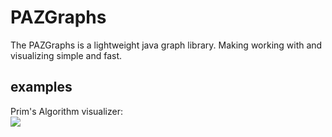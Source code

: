# PAZGraphs

The PAZGraphs is a lightweight java graph library. Making working with and visualizing simple and fast.

## examples

Prim's Algorithm visualizer:  
![](https://media.giphy.com/media/xT9IgxoOR4vDFuA00w/giphy.gif)
